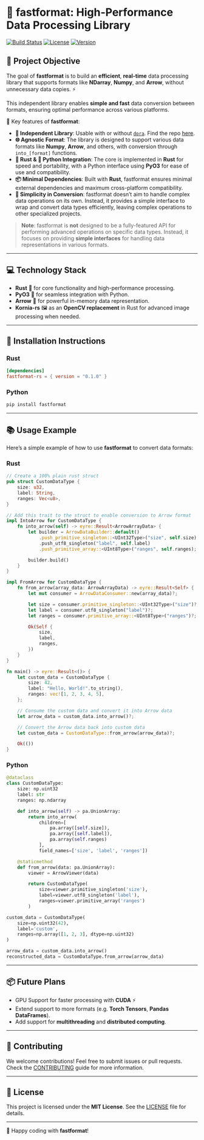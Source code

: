 # 🚀 **fastformat: High-Performance Data Processing Library**

[![Build Status](https://img.shields.io/github/workflow/status/dora-rs/fastformat/CI)](https://github.com/dora-rs/fastformat/actions)
[![License](https://img.shields.io/badge/License-MIT-blue.svg)](https://opensource.org/licenses/MIT)
[![Version](https://img.shields.io/github/v/tag/dora-rs/fastformat)](https://github.com/dora-rs/fastformat/tags)

## 🎯 **Project Objective**

The goal of **fastformat** is to build an **efficient**, **real-time** data processing library that supports formats like **NDarray**, **Numpy**, and **Arrow**, without unnecessary data copies. ⚡

This independent library enables **simple and fast** data conversion between formats, ensuring optimal performance across various platforms.

🌟 Key features of **fastformat**:
- **💼 Independent Library**: Usable with or without [`dora`](https://github.com/dora-rs). Find the repo [here](https://github.com/dora-rs/fastformat).
- **🌐 Agnostic Format**: The library is designed to support various data formats like **Numpy**, **Arrow**, and others, with conversion through `into_[format]` functions.
- **🦀 Rust & 🐍 Python Integration**: The core is implemented in **Rust** for speed and portability, with a Python interface using **PyO3** for ease of use and compatibility.
- **📦 Minimal Dependencies**: Built with **Rust**, fastformat ensures minimal external dependencies and maximum cross-platform compatibility.
- **🔄 Simplicity in Conversion**: fastformat doesn’t aim to handle complex data operations on its own. Instead, it provides a simple interface to wrap and convert data types efficiently, leaving complex operations to other specialized projects.

> **Note**: fastformat is **not** designed to be a fully-featured API for performing advanced operations on specific data types. Instead, it focuses on providing **simple interfaces** for handling data representations in various formats.

---

## 💻 **Technology Stack**

- **Rust** 🦀 for core functionality and high-performance processing.
- **PyO3** 🐍 for seamless integration with Python.
- **Arrow** 🏹 for powerful in-memory data representation.
- **Kornia-rs** 🖼️ as an **OpenCV replacement** in Rust for advanced image processing when needed.

---

## 🚧 **Installation Instructions**

### Rust

```Cargo.toml
[dependencies]
fastformat-rs = { version = "0.1.0" }
```

### Python

```bash
pip install fastformat
```

---

## 📚 **Usage Example**

Here’s a simple example of how to use **fastformat** to convert data formats:

### Rust

```rust
// Create a 100% plain rust struct
pub struct CustomDataType {
    size: u32,
    label: String,
    ranges: Vec<u8>,
}

// Add this trait to the struct to enable conversion to Arrow format
impl IntoArrow for CustomDataType {
    fn into_arrow(self) -> eyre::Result<ArrowArrayData> {
        let builder = ArrowDataBuilder::default()
            .push_primitive_singleton::<UInt32Type>("size", self.size)
            .push_utf8_singleton("label", self.label)
            .push_primitive_array::<UInt8Type>("ranges", self.ranges);

        builder.build()
    }
}

impl FromArrow for CustomDataType {
    fn from_arrow(array_data: ArrowArrayData) -> eyre::Result<Self> {
        let mut consumer = ArrowDataConsumer::new(array_data)?;

        let size = consumer.primitive_singleton::<UInt32Type>("size")?;
        let label = consumer.utf8_singleton("label")?;
        let ranges = consumer.primitive_array::<UInt8Type>("ranges")?;

        Ok(Self {
            size,
            label,
            ranges,
        })
    }
}

fn main() -> eyre::Result<()> {
    let custom_data = CustomDataType {
        size: 42,
        label: "Hello, World!".to_string(),
        ranges: vec![1, 2, 3, 4, 5],
    };

    // Consume the custom data and convert it into Arrow data
    let arrow_data = custom_data.into_arrow()?;

    // Convert the Arrow data back into custom data
    let custom_data = CustomDataType::from_arrow(arrow_data)?;

    Ok(())
}
```

### Python

```python
@dataclass
class CustomDataType:
    size: np.uint32
    label: str
    ranges: np.ndarray

    def into_arrow(self) -> pa.UnionArray:
        return into_arrow(
            children=[
                pa.array([self.size]),
                pa.array([self.label]),
                pa.array(self.ranges)
            ],
            field_names=['size', 'label', 'ranges'])

    @staticmethod
    def from_arrow(data: pa.UnionArray):
        viewer = ArrowViewer(data)

        return CustomDataType(
            size=viewer.primitive_singleton('size'),
            label=viewer.utf8_singleton('label'),
            ranges=viewer.primitive_array('ranges')
        )

custom_data = CustomDataType(
    size=np.uint32(42),
    label='custom',
    ranges=np.array([1, 2, 3], dtype=np.uint32)
)

arrow_data = custom_data.into_arrow()
reconstructed_data = CustomDataType.from_arrow(arrow_data)
```

---

## 📦 **Future Plans**

- GPU Support for faster processing with **CUDA** ⚡
- Extend support to more formats (e.g. **Torch Tensors**, **Pandas DataFrames**).
- Add support for **multithreading** and **distributed computing**.

---

## 🙌 **Contributing**

We welcome contributions! Feel free to submit issues or pull requests. Check the [CONTRIBUTING](./CONTRIBUTING.md) guide for more information.

---

## 📜 **License**

This project is licensed under the **MIT License**. See the [LICENSE](./LICENSE) file for details.

---

🚀 Happy coding with **fastformat**!
